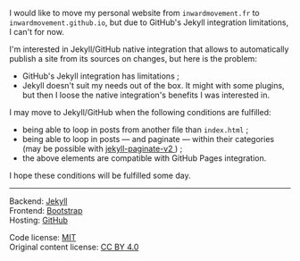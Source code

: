 I would like to move my personal website from `inwardmovement.fr` to `inwardmovement.github.io`, but due to GitHub's Jekyll integration limitations, I can't for now.

I'm interested in Jekyll/GitHub native integration that allows to automatically publish a site from its sources on changes, but here is the problem:
- GitHub's Jekyll integration has limitations ;
- Jekyll doesn't suit my needs out of the box. It might with some plugins, but then I loose the native integration's benefits I was interested in.

I may move to Jekyll/GitHub when the following conditions are fulfilled:
- being able to loop in posts from another file than `index.html` ;
- being able to loop in posts — and paginate — within their categories (may be possible with [jekyll-paginate-v2
](https://github.com/sverrirs/jekyll-paginate-v2)) ;
- the above elements are compatible with GitHub Pages integration.

I hope these conditions will be fulfilled some day.

---

Backend: [Jekyll](https://jekyllrb.com/)  
Frontend: [Bootstrap](http://getbootstrap.com/)  
Hosting: [GitHub](https://pages.github.com/)

Code license: [MIT](https://opensource.org/licenses/MIT)  
Original content license: [CC BY 4.0](https://creativecommons.org/licenses/by/4.0/)  
